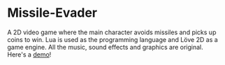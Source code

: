 # Missile-Evader
A 2D video game where the main character avoids missiles and picks up coins to win.
Lua is used as the programming language and Löve 2D as a game engine.
All the music, sound effects and graphics are original.  
Here's a [demo](https://www.youtube.com/watch?v=MLzbBp_uAO0)!
